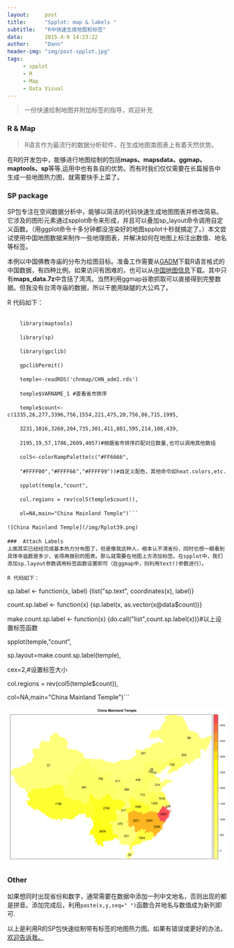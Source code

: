 ```yaml
---
layout:     post
title:      "Spplot: map & labels "
subtitle:   "R中快速生成地图和标签"
data:       2015-4-9 14:23:22
author:     "Dann"
header-img: "img/post-spplot.jpg"
tags:
     - spplot
     - R
     - Map
     - Data Visual
---
```


> 一份快速绘制地图并附加标签的指导，欢迎补充

###  R & Map   

>R语言作为最流行的数据分析软件，在生成地图类图表上有着天然优势。

在R的开发包中，能够进行地图绘制的包括**maps、mapsdata、ggmap、maptools、sp**等等,运用中也有各自的优势。而有时我们仅仅需要在长篇报告中生成一些地图热力图，就需要快手上菜了。

###  SP package
SP包专注在空间数据分析中，能够以简洁的代码快速生成地图图表并修改简易。它涉及的图形元素通过spplot命令来形成，并且可以叠加sp_layout命令调用自定义函数。（用ggplot命令十多分钟都没渲染好的地图spplot十秒就搞定了。）本文尝试使用中国地图数据来制作一些地理图表，并解决如何在地图上标注出数值、地名等标签。

本例以中国佛教寺庙的分布为绘图目标。准备工作需要从<a href="http://gadm.org/">GADM</a>下载R语言格式的中国数据，有四种比例。如果访问有困难的，也可以从<a href="http://pan.baidu.com/s/1eROX0zS">中国地图信息</a>下载。其中只有**maps_data.7z**中含括了湾湾。当然利用ggmap谷歌抓取可以直接得到完整数据。但我没有台湾寺庙的数据，所以干脆用缺腿的大公鸡了。

R 代码如下：
```

    library(maptools)

    library(sp)
    
    library(gpclib) 
    
    gpclibPermit() 
    
    temple<-readRDS('chnmap/CHN_adm1.rds')
    
    temple$VARNAME_1 #查看省市排序
    
    temple$count<-c(1335,26,277,3396,756,1554,221,475,20,756,86,715,1995,

    3231,1016,3260,204,735,301,411,801,595,214,108,439,

    2195,19,57,1786,2609,4057)#根据省市排序匹配对应数量,也可以调用其他数组
    
    col5<-colorRampPalette(c("#FF6666",

    "#FFFF00","#FFFF66","#FFFF99"))#自定义配色，其他命令如heat.colors,etc.

    spplot(temple,"count",

    col.regions = rev(col5(temple$count)),

    ol=NA,main="China Mainland Temple")```

![China Mainland Temple](/img/Rplot39.png)

###  Attach Labels
上面其实已经经完成基本热力分布图了，但是像我这种人，根本认不清省份，同时也想一眼看到具体寺庙数是多少，省得再做别的图表。那么就需要在地图上方添加标签。在spplot中，我们添加sp.layout参数调用标签函数设置即可（在ggmap中，则利用text()参数进行）。

R 代码如下：
```
   sp.label <- function(x, label) {list("sp.text", coordinates(x), label)}

   count.sp.label <- function(x) {sp.label(x, as.vector(x@data$count))}

   make.count.sp.label <- function(x) {do.call("list",count.sp.label(x))}#以上设置标签函数

   spplot(temple,"count",

   sp.layout=make.count.sp.label(temple),

   cex=2,#设置标签大小

   col.regions = rev(col5(temple$count)),

   col=NA,main="China Mainland Temple")```


![China Mainland Temple](/img/Rplot38.png)

###  Other
如果想同时出现省份和数字，通常需要在数据中添加一列中文地名，否则出现的都是拼音。添加完成后，利用`paste(x,y,seq=" ")`函数合并地名与数值成为新列即可.

以上是利用R的SP包快速绘制带有标签的地图热力图。如果有错误或更好的办法，<a href="mailto:dannsaoyou@gmail.com">欢迎告诉我。</a>